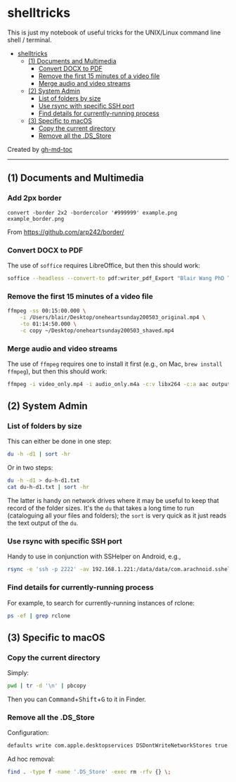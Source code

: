 # shelltricks

This is just my notebook of useful tricks for the UNIX/Linux command line shell / terminal.

* [shelltricks](#shelltricks)
   * [(1) Documents and Multimedia](#1-documents-and-multimedia)
      * [Convert DOCX to PDF](#convert-docx-to-pdf)
      * [Remove the first 15 minutes of a video file](#remove-the-first-15-minutes-of-a-video-file)
      * [Merge audio and video streams](#merge-audio-and-video-streams)
   * [(2) System Admin](#2-system-admin)
      * [List of folders by size](#list-of-folders-by-size)
      * [Use rsync with specific SSH port](#use-rsync-with-specific-ssh-port)
      * [Find details for currently-running process](#find-details-for-currently-running-process)
   * [(3) Specific to macOS](#3-specific-to-macos)
      * [Copy the current directory](#copy-the-current-directory)
      * [Remove all the .DS_Store](#remove-all-the-ds_store)

Created by [gh-md-toc](https://github.com/ekalinin/github-markdown-toc)

------

## (1) Documents and Multimedia

### Add 2px border

```
convert -border 2x2 -bordercolor '#999999' example.png example_border.png
```

From https://github.com/arp242/border/

### Convert DOCX to PDF

The use of `soffice` requires LibreOffice, but then this should work:

```bash
soffice --headless --convert-to pdf:writer_pdf_Export "Blair Wang PhD Thesis rev03.docx"
```

### Remove the first 15 minutes of a video file

```bash
ffmpeg -ss 00:15:00.000 \
	-i /Users/blair/Desktop/oneheartsunday200503_original.mp4 \
	-to 01:14:50.000 \
	-c copy ~/Desktop/oneheartsunday200503_shaved.mp4
```

### Merge audio and video streams

The use of ``ffmpeg`` requires one to install it first (e.g., on Mac, ``brew install ffmpeg``), but then this should work:

```bash
ffmpeg -i video_only.mp4 -i audio_only.m4a -c:v libx264 -c:a aac output_merged.mp4
```

## (2) System Admin

### List of folders by size

This can either be done in one step:

```bash
du -h -d1 | sort -hr
```

Or in two steps:

```bash
du -h -d1 > du-h-d1.txt
cat du-h-d1.txt | sort -hr
```

The latter is handy on network drives where it may be useful to keep that record of the folder sizes. It's the `du` that takes a long time to run (cataloguing all your files and folders); the `sort` is very quick as it just reads the text output of the `du`.

### Use rsync with specific SSH port

Handy to use in conjunction with SSHelper on Android, e.g.,

```bash
rsync -e 'ssh -p 2222' -av 192.168.1.221:/data/data/com.arachnoid.sshelper/files/home/SDCard/DCIM/Camera/ /Users/blair/Desktop/PhotosFromPhone
```

### Find details for currently-running process

For example, to search for currently-running instances of rclone:

```bash
ps -ef | grep rclone
```

## (3) Specific to macOS

### Copy the current directory

Simply:

```bash
pwd | tr -d '\n' | pbcopy
```

Then you can <kbd>Command</kbd>+<kbd>Shift</kbd>+<kbd>G</kbd> to it in Finder.

### Remove all the .DS_Store

Configuration:

```bash
defaults write com.apple.desktopservices DSDontWriteNetworkStores true
```

Ad hoc removal:

```bash
find . -type f -name '.DS_Store' -exec rm -rfv {} \;
```
